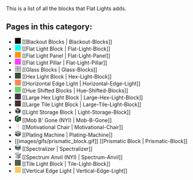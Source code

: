This is a list of all the blocks that Flat Lights adds.

## Pages in this category:
- ![](https://github.com/Syi-I/FlatLights/blob/gear_beta/src/main/resources/assets/flatlights/textures/block/blackout/black_flatblock_blackout.png) [[Blackout Blocks | Blackout-Blocks]]
- ![](https://github.com/Syi-I/FlatLights/blob/gear_beta/src/main/resources/assets/flatlights/textures/block/flatblock/cyan_flatblock.png) [[Flat Light Block | Flat-Light-Block]]
- ![](https://github.com/Syi-I/FlatLights/blob/gear_beta/src/main/resources/assets/flatlights/textures/block/flatblock/orange_flatblock.png) [[Flat Light Panel | Flat-Light-Panel]]
- ![](https://github.com/Syi-I/FlatLights/blob/gear_beta/src/main/resources/assets/flatlights/textures/block/flatblock/magenta_flatblock.png) [[Flat Light Pillar | Flat-Light-Pillar]]
- <img src="https://github.com/Syi-I/FlatLights/blob/gear_beta/src/main/resources/assets/flatlights/textures/block/glass/glass_large_tiles.png" width="16" alt=""/> [[Glass Blocks | Glass-Blocks]]
- <img src="https://github.com/Syi-I/FlatLights/blob/gear_beta/src/main/resources/assets/flatlights/textures/block/hexblock/pastel_green_hexblock.png" width="16" alt=""/> [[Hex Light Block | Hex-Light-Block]]
- ![](https://github.com/Syi-I/FlatLights/blob/gear_beta/src/main/resources/assets/flatlights/textures/block/flatblock/salmon_flatblock.png) [[Horizontal Edge Light | Horizontal-Edge-Light]]
- ![](https://github.com/Syi-I/FlatLights/blob/gear_beta/src/main/resources/assets/flatlights/textures/block/flatblock/pastel_green_flatblock.png) [[Hue Shifted Blocks | Hue-Shifted-Blocks]]
- <img src="https://github.com/Syi-I/FlatLights/blob/gear_beta/src/main/resources/assets/flatlights/textures/block/large_hexblock/purple_large_hexblock.png" width="16" alt=""/> [[Large Hex Light Block | Large-Hex-Light-Block]]
- <img src="https://github.com/Syi-I/FlatLights/blob/gear_beta/src/main/resources/assets/flatlights/textures/block/large_tiles/red_large_tiles.png" width="16" alt=""/> [[Large Tile Light Block | Large-Tile-Light-Block]]
- <img src="images/gifs/light_storage_block.gif" width="16" alt=""/> [[Light Storage Block | Light-Storage-Block]]
- <img src="images/gifs/mob_b_gone.gif" width="16" alt=""/> [[Mob B' Gone (NYI) | Mob-B-Gone]]
- <img src="https://github.com/Syi-I/FlatLights/blob/gear_beta/src/main/resources/assets/flatlights/textures/item/motivational_chair.png" width="16" alt=""/> [[Motivational Chair | Motivational-Chair]]
- <img src="images/gifs/plating_machine.gif" width="16" alt=""/> [[Plating Machine | Plating-Machine]]
- [[images/gifs/prismatic_block.gif]] [[Prismatic Block | Prismatic-Block]]
- <img src="images/gifs/spectralizer.gif" width="16" alt=""/> [[Spectralizer | Spectralizer]]
- <img src="images/gifs/spectrum_anvil.gif" width="16" alt=""/> [[Spectrum Anvil (NYI) | Spectrum-Anvil]]
- <img src="https://github.com/Syi-I/FlatLights/blob/gear_beta/src/main/resources/assets/flatlights/textures/block/tiles/spring_green_tiles.png" width="16" alt=""/> [[Tile Light Block | Tile-Light-Block]]
- ![](https://github.com/Syi-I/FlatLights/blob/gear_beta/src/main/resources/assets/flatlights/textures/block/flatblock/gold_flatblock.png) [[Vertical Edge Light | Vertical-Edge-Light]]
